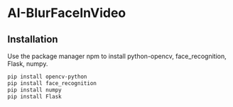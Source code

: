 # AI-BlurFaceInVideo

## Installation
Use the package manager npm to install python-opencv, face_recognition, Flask, numpy.
```bash
pip install opencv-python
pip install face_recognition
pip install numpy
pip install Flask
```
